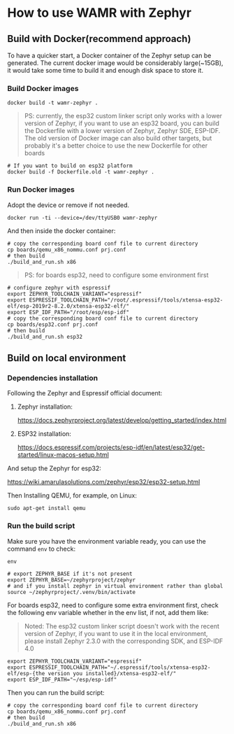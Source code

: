 # How to use WAMR with Zephyr

## Build with Docker(recommend approach)

To have a quicker start, a Docker container of the Zephyr setup can be generated. The current docker image would be considerably large(~15GB), it would take some time to build it and enough disk space to store it.

### Build Docker images

```shell
docker build -t wamr-zephyr .
```

> PS: currently, the esp32 custom linker script only works with a lower version of Zephyr, if you want to use an esp32 board, you can build the Dockerfile with a lower version of Zephyr, Zephyr SDE, ESP-IDF. The old version of Docker image can also build other targets, but probably it's a better choice to use the new Dockerfile for other boards

```shell
# If you want to build on esp32 platform
docker build -f Dockerfile.old -t wamr-zephyr .
```

### Run Docker images

Adopt the device or remove if not needed.

```shell
docker run -ti --device=/dev/ttyUSB0 wamr-zephyr
```

And then inside the docker container:

```shell
# copy the corresponding board conf file to current directory
cp boards/qemu_x86_nommu.conf prj.conf
# then build
./build_and_run.sh x86
```

> PS: for boards esp32, need to configure some environment first

```shell
# configure zephyr with espressif
export ZEPHYR_TOOLCHAIN_VARIANT="espressif"
export ESPRESSIF_TOOLCHAIN_PATH="/root/.espressif/tools/xtensa-esp32-elf/esp-2019r2-8.2.0/xtensa-esp32-elf/"
export ESP_IDF_PATH="/root/esp/esp-idf"
# copy the corresponding board conf file to current directory
cp boards/esp32.conf prj.conf
# then build
./build_and_run.sh esp32
```

## Build on local environment

### Dependencies installation

Following the Zephyr and Espressif official document:

1. Zephyr installation:

   <https://docs.zephyrproject.org/latest/develop/getting_started/index.html>

2. ESP32 installation:

   <https://docs.espressif.com/projects/esp-idf/en/latest/esp32/get-started/linux-macos-setup.html>

And setup the Zephyr for esp32:

<https://wiki.amarulasolutions.com/zephyr/esp32/esp32-setup.html>

Then Installing QEMU, for example, on Linux:

```shell
sudo apt-get install qemu
```

### Run the build script

Make sure you have the environment variable ready, you can use the command `env` to check:

```shell
env
```

```shell
# export ZEPHYR_BASE if it's not present
export ZEPHYR_BASE=~/zephyrproject/zephyr
# and if you install zephyr in virtual environment rather than global
source ~/zephyrproject/.venv/bin/activate
```

For boards esp32, need to configure some extra environment first, check the following env variable whether in the env list, if not, add them like:

> Noted: The esp32 custom linker script doesn't work with the recent version of Zephyr, if you want to use it in the local environment, please install Zephyr 2.3.0 with the corresponding SDK, and ESP-IDF 4.0

```shell
export ZEPHYR_TOOLCHAIN_VARIANT="espressif"
export ESPRESSIF_TOOLCHAIN_PATH="~/.espressif/tools/xtensa-esp32-elf/esp-{the version you installed}/xtensa-esp32-elf/"
export ESP_IDF_PATH="~/esp/esp-idf"
```

Then you can run the build script:

```shell
# copy the corresponding board conf file to current directory
cp boards/qemu_x86_nommu.conf prj.conf
# then build
./build_and_run.sh x86
```

